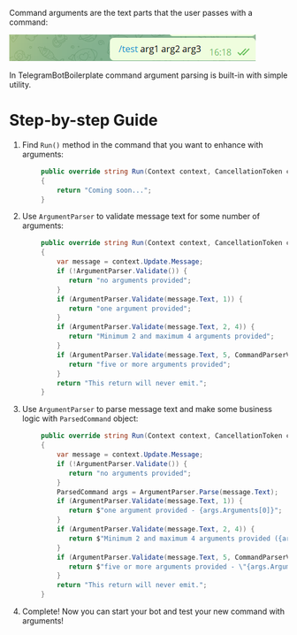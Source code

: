 Command arguments are the text parts that the user passes with a command:

![Command example](https://github.com/tsziming/TelegramBotBoilerplate/blob/master/Docs/wiki/command-example.png)

In TelegramBotBoilerplate command argument parsing is built-in with simple utility.

# Step-by-step Guide

1. Find `Run()` method in the command that you want to enhance with arguments:

```C#
        public override string Run(Context context, CancellationToken cancellationToken)
        {
            return "Coming soon...";
        }
```

2. Use `ArgumentParser` to validate message text for some number of arguments:

```C#
        public override string Run(Context context, CancellationToken cancellationToken)
        {
            var message = context.Update.Message;
            if (!ArgumentParser.Validate()) {
               return "no arguments provided";
            }
            if (ArgumentParser.Validate(message.Text, 1)) {
               return "one argument provided";
            }
            if (ArgumentParser.Validate(message.Text, 2, 4)) {
               return "Minimum 2 and maximum 4 arguments provided";
            }
            if (ArgumentParser.Validate(message.Text, 5, CommandParserValidateOptions.EqualsOrGreater)) {
               return "five or more arguments provided";
            }
            return "This return will never emit.";
        }
```

3. Use `ArgumentParser` to parse message text and make some business logic with `ParsedCommand` object:

```C#
        public override string Run(Context context, CancellationToken cancellationToken)
        {
            var message = context.Update.Message;
            if (!ArgumentParser.Validate()) {
               return "no arguments provided";
            }
            ParsedCommand args = ArgumentParser.Parse(message.Text);
            if (ArgumentParser.Validate(message.Text, 1)) {
               return $"one argument provided - {args.Arguments[0]}";
            }
            if (ArgumentParser.Validate(message.Text, 2, 4)) {
               return $"Minimum 2 and maximum 4 arguments provided ({args.Arguments.Length})";
            }
            if (ArgumentParser.Validate(message.Text, 5, CommandParserValidateOptions.EqualsOrGreater)) {
               return $"five or more arguments provided - \"{args.ArgumentsText}\"";
            }
            return "This return will never emit.";
        }
```

4. Complete! Now you can start your bot and test your new command with arguments!  
